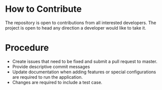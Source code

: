# How to Contribute
The repository is open to contributions from all interested developers. The project is open to head any direction a developer would like to take it.

# Procedure
+ Create issues that need to be fixed and submit a pull request to master.
+ Provide descriptive commit messages
+ Update documentation when adding features or special configurations are required to run the application.
+ Changes are required to include a test case.
